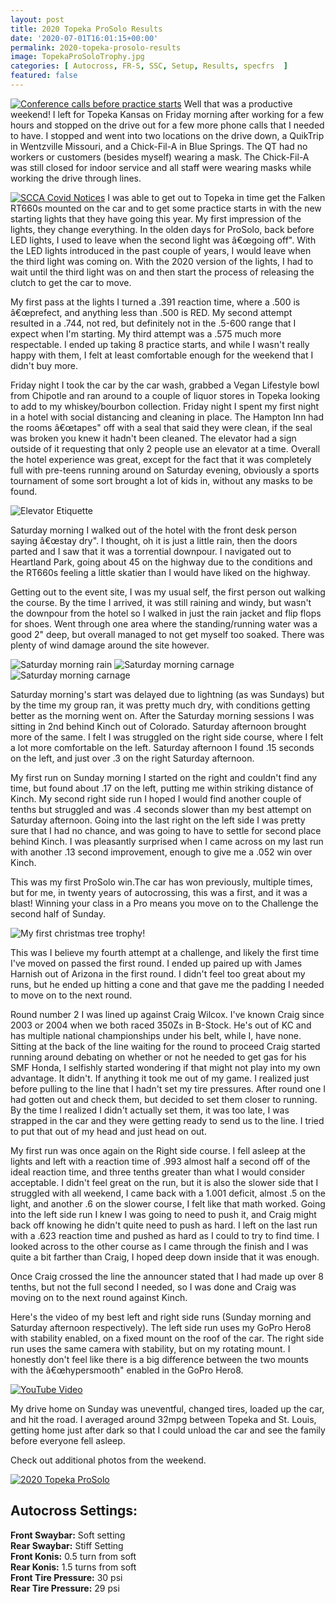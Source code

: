```yaml
---
layout: post
title: 2020 Topeka ProSolo Results
date: '2020-07-01T16:01:15+00:00'
permalink: 2020-topeka-prosolo-results
image: TopekaProSoloTrophy.jpg
categories: [ Autocross, FR-S, SSC, Setup, Results, specfrs  ]
featured: false
---
```

[![Conference calls before practice starts](https://live.staticflickr.com/65535/50063439002_ae51b1e02e_m.jpg)](https://www.flickr.com/photos/chammond/50063439002/in/dateposted/ "Conference calls before practice starts")
Well that was a productive weekend! I left for Topeka Kansas on Friday morning after working for a few hours and stopped on the drive out for a few more phone calls that I needed to have. I stopped and went into two locations on the drive down, a QuikTrip in Wentzville Missouri, and a Chick-Fil-A in Blue Springs. The QT had no workers or customers (besides myself) wearing a mask. The Chick-Fil-A was still closed for indoor service and all staff were wearing masks while working the drive through lines.

[![SCCA Covid Notices](https://live.staticflickr.com/65535/50062623953_55de655c1b_q.jpg)](https://www.flickr.com/photos/chammond/50062623953/in/photostream/ "SCCA Covid Notices")
I was able to get out to Topeka in time get the Falken RT660s mounted on the car and to get some practice starts in with the new starting lights that they have going this year. My first impression of the lights, they change everything. In the olden days for ProSolo, back before LED lights, I used to leave when the second light was â€œgoing off". With the LED lights introduced in the past couple of years, I would leave when the third light was coming on. With the 2020 version of the lights, I had to wait until the third light was on and then start the process of releasing the clutch to get the car to move.

My first pass at the lights I turned a .391 reaction time, where a .500 is â€œprefect, and anything less than .500 is RED. My second attempt resulted in a .744, not red, but definitely not in the .5-600 range that I expect when I'm starting. My third attempt was a .575 much more respectable. I ended up taking 8 practice starts, and while I wasn't really happy with them, I felt at least comfortable enough for the weekend that I didn't buy more.

Friday night I took the car by the car wash, grabbed a Vegan Lifestyle bowl from Chipotle and ran around to a couple of liquor stores in Topeka looking to add to my whiskey/bourbon collection. Friday night I spent my first night in a hotel with social distancing and cleaning in place. The Hampton Inn had the rooms â€œtapes" off with a seal that said they were clean, if the seal was broken you knew it hadn't been cleaned. The elevator had a sign outside of it requesting that only 2 people use an elevator at a time. Overall the hotel experience was great, except for the fact that it was completely full with pre-teens running around on Saturday evening, obviously a sports tournament of some sort brought a lot of kids in, without any masks to be found.

![Elevator Etiquette](https://live.staticflickr.com/65535/50063439742_606cb2d0b6_q.jpg "Elevator Etiquette")

Saturday morning I walked out of the hotel with the front desk person saying â€œstay dry". I thought, oh it is just a little rain, then the doors parted and I saw that it was a torrential downpour. I navigated out to Heartland Park, going about 45 on the highway due to the conditions and the RT660s feeling a little skatier than I would have liked on the highway.

Getting out to the event site, I was my usual self, the first person out walking the course. By the time I arrived, it was still raining and windy, but wasn't the downpour from the hotel so I walked in just the rain jacket and flip flops for shoes. Went through one area where the standing/running water was a good 2" deep, but overall managed to not get myself too soaked. There was plenty of wind damage around the site however.

![Saturday morning rain](https://live.staticflickr.com/65535/50063441072_303dbf889f_q.jpg "Saturday morning rain")
![Saturday morning carnage](https://live.staticflickr.com/65535/50062625818_81f98a1849_q.jpg "Saturday morning carnage")
![Saturday morning carnage](https://live.staticflickr.com/65535/50063184026_1debc7c863_q.jpg "Saturday morning carnage")

Saturday morning's start was delayed due to lightning (as was Sundays) but by the time my group ran, it was pretty much dry, with conditions getting better as the morning went on. After the Saturday morning sessions I was sitting in 2nd behind Kinch out of Colorado. Saturday afternoon brought more of the same. I felt I was struggled on the right side course, where I felt a lot more comfortable on the left. Saturday afternoon I found .15 seconds on the left, and just over .3 on the right Saturday afternoon.

My first run on Sunday morning I started on the right and couldn't find any time, but found about .17 on the left, putting me within striking distance of Kinch. My second right side run I hoped I would find another couple of tenths but struggled and was .4 seconds slower than my best attempt on Saturday afternoon. Going into the last right on the left side I was pretty sure that I had no chance, and was going to have to settle for second place behind Kinch. I was pleasantly surprised when I came across on my last run with another .13 second improvement, enough to give me a .052 win over Kinch.

This was my first ProSolo win.The car has won previously, multiple times, but for me, in twenty years of autocrossing, this was a first, and it was a blast! Winning your class in a Pro means you move on to the Challenge the second half of Sunday.

![My first christmas tree trophy!](https://live.staticflickr.com/65535/50063446212_73b19056a6_z.jpg "My first christmas tree trophy!")

This was I believe my fourth attempt at a challenge, and likely the first time I've moved on passed the first round. I ended up paired up with James Harnish out of Arizona in the first round. I didn't feel too great about my runs, but he ended up hitting a cone and that gave me the padding I needed to move on to the next round.

Round number 2 I was lined up against Craig Wilcox. I've known Craig since 2003 or 2004 when we both raced 350Zs in B-Stock. He's out of KC and has multiple national championships under his belt, while I, have none. Sitting at the back of the line waiting for the round to proceed Craig started running around debating on whether or not he needed to get gas for his SMF Honda, I selfishly started wondering if that might not play into my own advantage. It didn't. If anything it took me out of my game. I realized just before pulling to the line that I hadn't set my tire pressures. After round one I had gotten out and check them, but decided to set them closer to running. By the time I realized I didn't actually set them, it was too late, I was strapped in the car and they were getting ready to send us to the line. I tried to put that out of my head and just head on out.

My first run was once again on the Right side course. I fell asleep at the lights and left with a reaction time of .993 almost half a second off of the ideal reaction time, and three tenths greater than what I would consider acceptable. I didn't feel great on the run, but it is also the slower side that I struggled with all weekend, I came back with a 1.001 deficit, almost .5 on the light, and another .6 on the slower course, I felt like that math worked. Going into the left side run I knew I was going to need to push it, and Craig might back off knowing he didn't quite need to push as hard. I left on the last run with a .623 reaction time and pushed as hard as I could to try to find time. I looked across to the other course as I came through the finish and I was quite a bit farther than Craig, I hoped deep down inside that it was enough.

Once Craig crossed the line the announcer stated that I had made up over 8 tenths, but not the full second I needed, so I was done and Craig was moving on to the next round against Kinch.

Here's the video of my best left and right side runs (Sunday morning and Saturday afternoon respectively). The left side run uses my GoPro Hero8 with stability enabled, on a fixed mount on the roof of the car. The right side run uses the same camera with stability, but on my rotating mount. I honestly don't feel like there is a big difference between the two mounts with the â€œhypersmooth" enabled in the GoPro Hero8.

[![YouTube Video](https://www.youtube.com/embed/ZZk2lKqEbd0)](https://www.youtube.com/embed/ZZk2lKqEbd0)

My drive home on Sunday was uneventful, changed tires, loaded up the car, and hit the road. I averaged around 32mpg between Topeka and St. Louis, getting home just after dark so that I could unload the car and see the family before everyone fell asleep.

Check out additional photos from the weekend.

[![2020 Topeka ProSolo](https://live.staticflickr.com/65535/50063439002_ae51b1e02e_z.jpg)](https://www.flickr.com/photos/chammond/albums/72157714923533618 "2020 Topeka ProSolo")

## Autocross Settings:
**Front Swaybar:** Soft setting  
**Rear Swaybar:** Stiff Setting  
**Front Konis:** 0.5 turn from soft  
**Rear Konis:** 1.5 turns from soft  
**Front Tire Pressure:** 30 psi  
**Rear Tire Pressure:** 29 psi
